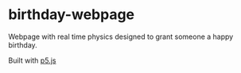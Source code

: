 # birthday-webpage

Webpage with real time physics designed to grant someone a happy birthday.

Built with [p5.js](https://p5js.org/)


